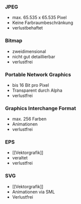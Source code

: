 
### JPEG
- max. 65.535 x 65.535 Pixel
- Keine Farbraumbeschränkung
- verlustbehaftet
### Bitmap
- zweidimensional
- nicht gut detaillierbar
- verlustfrei
### Portable Network Graphics
- bis 16 Bit pro Pixel
- Transparent durch Alpha
- verlustfrei
### Graphics Interchange Format
- max. 256 Farben
- Animationen
- verlustfrei
### EPS
- [[Vektorgrafik]]
- veraltet
- verlustfrei
### SVG
- [[Vektorgrafik]]
- Animationen via SML
- Verlustfrei